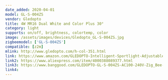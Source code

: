 ```yaml
---
date_added: 2020-04-01
model: GL-S-004ZS
vendor: Gledopto
title: 4W MR16 Dual White and Color Plus 30°
category: light
supports: on/off, brightness, colortemp, color
image: /assets/images/devices/Gledopto_GL-S-004ZS.jpg
zigbeemodel: ['GL-S-004ZS']
compatible: [z2m]
mlink: http://www.gledopto.com/h-col-351.html
link: https://www.amazon.com/GLEDOPTO-Intelligent-Sportlight-Adjustable-Brightness/dp/B07T2Z2T8L
link2: https://www.aliexpress.com/item/4000388089377.html
link3: https://www.banggood.com/GLEDOPTO-GL-S-004ZS-AC100-240V-Zig_Bee-ZLL-Smart-APP-Control-WWCW-GU10-5W-LED-Spotlight-Bulb-p-1474457.html
link4: 
---
```

